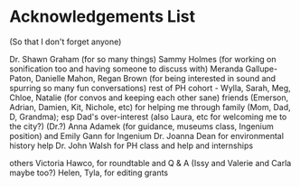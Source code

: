 # Acknowledgements List
(So that I don't forget anyone)

Dr. Shawn Graham (for so many things)
Sammy Holmes (for working on sonification too and having someone to discuss with)
Meranda Gallupe-Paton, Danielle Mahon, Regan Brown (for being interested in sound and spurring so many fun conversations)
rest of PH cohort - Wylla, Sarah, Meg, Chloe, Natalie (for convos and keeping each other sane)
friends (Emerson, Adrian, Damien, Kit, Nichole, etc) for helping me through
family (Mom, Dad, D, Grandma); esp Dad's over-interest (also Laura, etc for welcoming me to the city?)
(Dr.?) Anna Adamek (for guidance, museums class, Ingenium position) and Emily Gann for Ingenium
Dr. Joanna Dean for environmental history help
Dr. John Walsh for PH class and help and internships

others
Victoria Hawco, for roundtable and Q & A (Issy and Valerie and Carla maybe too?)
Helen,  Tyla, for editing grants



